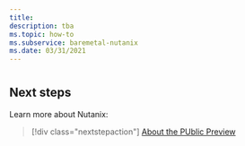 ```yaml
---
title: 
description: tba
ms.topic: how-to
ms.subservice: baremetal-nutanix
ms.date: 03/31/2021
---
```


# 

 
## Next steps

Learn more about Nutanix:

> [!div class="nextstepaction"]
> [About the PUblic Preview](about-the-public-preview.md)

